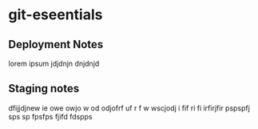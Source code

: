 # git-eseentials

## Deployment Notes
lorem ipsum jdjdnjn dnjdnjd 

## Staging notes
dfijjdjnew ie owe owjo w od odjofrf uf r f w wscjodj i fif ri fi irfirjfir pspspfj sps sp fpsfps fjifd fdspps 
